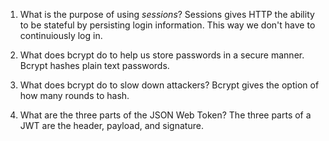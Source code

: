 <!-- Answers to the Short Answer Essay Questions go here -->

1. What is the purpose of using _sessions_?
   Sessions gives HTTP the ability to be stateful by persisting login information. This way we don't have to continuiously log in.

2. What does bcrypt do to help us store passwords in a secure manner.
   Bcrypt hashes plain text passwords.

3. What does bcrypt do to slow down attackers?
   Bcrypt gives the option of how many rounds to hash.

4. What are the three parts of the JSON Web Token?
   The three parts of a JWT are the header, payload, and signature.
